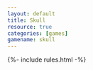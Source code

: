 ```yaml
---
layout: default
title: Skull
resource: true
categories: [games]
gamename: skull
---
```


{%- include rules.html -%}
